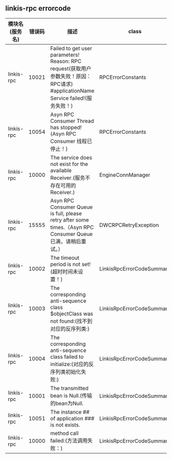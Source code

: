 ## linkis-rpc errorcode


| 模块名(服务名) | 错误码  | 描述 | class|
| -------- | -------- | ----- |-----|
|linkis-rpc|10021|Failed to get user parameters! Reason: RPC request(获取用户参数失败！原因：RPC请求) #applicationName Service failed!(服务失败！)|RPCErrorConstants|
|linkis-rpc|10054|Asyn RPC Consumer Thread has stopped!(Asyn RPC Consumer 线程已停止！)|RPCErrorConstants|
|linkis-rpc|10000|The service does not exist for the available Receiver.(服务不存在可用的Receiver.) |EngineConnManager|
|linkis-rpc|15555| Asyn RPC Consumer Queue is full, please retry after some times.（Asyn RPC Consumer Queue 已满，请稍后重试。）|DWCRPCRetryException|
|linkis-rpc|10002|The timeout period is not set!(超时时间未设置！)|LinkisRpcErrorCodeSummary|
|linkis-rpc|10003|The corresponding anti-sequence class $objectClass was not found:(找不到对应的反序列类:)|LinkisRpcErrorCodeSummary|
|linkis-rpc|10004|The corresponding anti-sequence class failed to initialize:(对应的反序列类初始化失败:)|LinkisRpcErrorCodeSummary|
|linkis-rpc|10001|The transmitted bean is Null.(传输的bean为Null.|LinkisRpcErrorCodeSummary|
|linkis-rpc|10051|The instance ## of application ### is not exists.|LinkisRpcErrorCodeSummary|
|linkis-rpc|10000|method call failed:(方法调用失败：)|LinkisRpcErrorCodeSummary|








